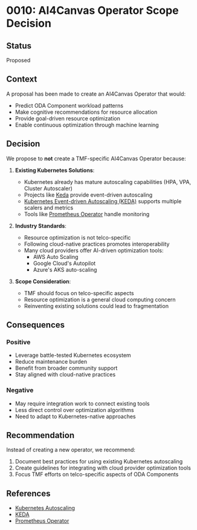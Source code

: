 # 0010: AI4Canvas Operator Scope Decision

## Status
Proposed

## Context
A proposal has been made to create an AI4Canvas Operator that would:
- Predict ODA Component workload patterns
- Make cognitive recommendations for resource allocation
- Provide goal-driven resource optimization
- Enable continuous optimization through machine learning

## Decision
We propose to **not** create a TMF-specific AI4Canvas Operator because:

1. **Existing Kubernetes Solutions**:
   - Kubernetes already has mature autoscaling capabilities (HPA, VPA, Cluster Autoscaler)
   - Projects like [Keda](https://keda.sh/) provide event-driven autoscaling
   - [Kubernetes Event-driven Autoscaling (KEDA)](https://keda.sh/) supports multiple scalers and metrics
   - Tools like [Prometheus Operator](https://github.com/prometheus-operator/prometheus-operator) handle monitoring

2. **Industry Standards**:
   - Resource optimization is not telco-specific
   - Following cloud-native practices promotes interoperability
   - Many cloud providers offer AI-driven optimization tools:
     - AWS Auto Scaling
     - Google Cloud's Autopilot
     - Azure's AKS auto-scaling

3. **Scope Consideration**:
   - TMF should focus on telco-specific aspects
   - Resource optimization is a general cloud computing concern
   - Reinventing existing solutions could lead to fragmentation

## Consequences

### Positive
- Leverage battle-tested Kubernetes ecosystem
- Reduce maintenance burden
- Benefit from broader community support
- Stay aligned with cloud-native practices

### Negative
- May require integration work to connect existing tools
- Less direct control over optimization algorithms
- Need to adapt to Kubernetes-native approaches

## Recommendation
Instead of creating a new operator, we recommend:
1. Document best practices for using existing Kubernetes autoscaling
2. Create guidelines for integrating with cloud provider optimization tools
3. Focus TMF efforts on telco-specific aspects of ODA Components

## References
- [Kubernetes Autoscaling](https://kubernetes.io/docs/tasks/run-application/horizontal-pod-autoscale/)
- [KEDA](https://keda.sh/)
- [Prometheus Operator](https://github.com/prometheus-operator/prometheus-operator)